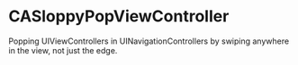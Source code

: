 CASloppyPopViewController
=========================

Popping UIViewControllers in UINavigationControllers by swiping anywhere in the view, not just the edge.
